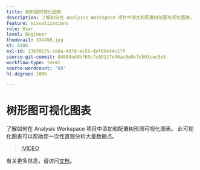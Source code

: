 ```yaml
---
title: 树形图可视化图表
description: 了解如何在 Analysis Workspace 项目中添加和配置树形图可视化图表。 此可视化图表可以帮助您一次性直观分析大量数据点。
feature: Visualizations
role: User
level: Beginner
thumbnail: 334458.jpg
kt: 8186
exl-id: 136f0175-ca0a-4b7d-ac58-def09c44c17f
source-git-commit: 84984ad9bf65cfc69117e40ac0e0cfe503cac5e5
workflow-type: tm+mt
source-wordcount: '68'
ht-degree: 100%

---
```


# 树形图可视化图表

了解如何在 Analysis Workspace 项目中添加和配置树形图可视化图表。 此可视化图表可以帮助您一次性直观分析大量数据点。

>[!VIDEO](https://video.tv.adobe.com/v/3416852/?quality=12&learn=on&captions=chi_hans)

有关更多信息，请访问[文档](https://experienceleague.adobe.com/docs/analytics/analyze/analysis-workspace/visualizations/treemap.html?lang=zh-Hans)。

